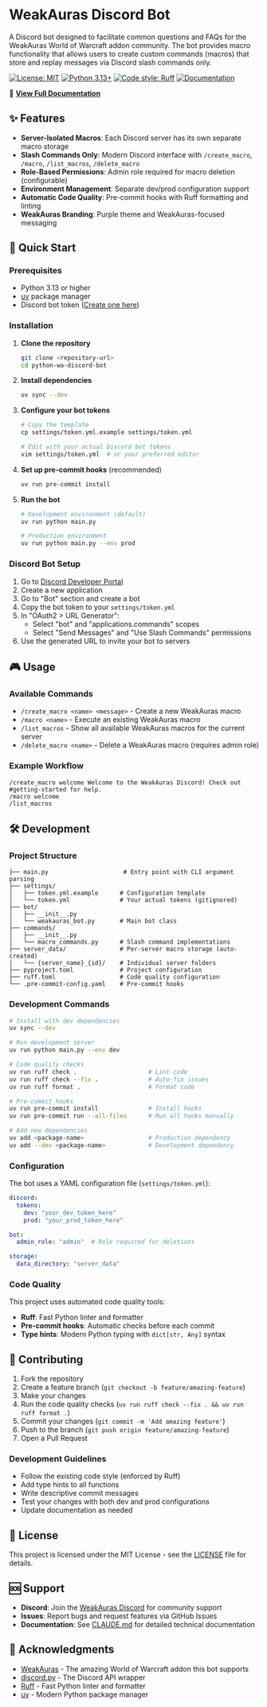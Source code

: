# WeakAuras Discord Bot

A Discord bot designed to facilitate common questions and FAQs for the WeakAuras World of Warcraft addon community. The bot provides macro functionality that allows users to create custom commands (macros) that store and replay messages via Discord slash commands only.

[![License: MIT](https://img.shields.io/badge/License-MIT-yellow.svg)](https://opensource.org/licenses/MIT)
[![Python 3.13+](https://img.shields.io/badge/python-3.13+-blue.svg)](https://www.python.org/downloads/)
[![Code style: Ruff](https://img.shields.io/endpoint?url=https://raw.githubusercontent.com/astral-sh/ruff/main/assets/badge/v2.json)](https://github.com/astral-sh/ruff)
[![Documentation](https://img.shields.io/badge/docs-GitHub%20Pages-blue.svg)](https://krazyito.github.io/python-wa-discord-bot/)

📖 **[View Full Documentation](https://krazyito.github.io/python-wa-discord-bot/)**

## ✨ Features

- **Server-Isolated Macros**: Each Discord server has its own separate macro storage
- **Slash Commands Only**: Modern Discord interface with `/create_macro`, `/macro`, `/list_macros`, `/delete_macro`
- **Role-Based Permissions**: Admin role required for macro deletion (configurable)
- **Environment Management**: Separate dev/prod configuration support
- **Automatic Code Quality**: Pre-commit hooks with Ruff formatting and linting
- **WeakAuras Branding**: Purple theme and WeakAuras-focused messaging

## 🚀 Quick Start

### Prerequisites

- Python 3.13 or higher
- [uv](https://docs.astral.sh/uv/) package manager
- Discord bot token ([Create one here](https://discord.com/developers/applications))

### Installation

1. **Clone the repository**
   ```bash
   git clone <repository-url>
   cd python-wa-discord-bot
   ```

2. **Install dependencies**
   ```bash
   uv sync --dev
   ```

3. **Configure your bot tokens**
   ```bash
   # Copy the template
   cp settings/token.yml.example settings/token.yml

   # Edit with your actual Discord bot tokens
   vim settings/token.yml  # or your preferred editor
   ```

4. **Set up pre-commit hooks** (recommended)
   ```bash
   uv run pre-commit install
   ```

5. **Run the bot**
   ```bash
   # Development environment (default)
   uv run python main.py

   # Production environment
   uv run python main.py --env prod
   ```

### Discord Bot Setup

1. Go to [Discord Developer Portal](https://discord.com/developers/applications)
2. Create a new application
3. Go to "Bot" section and create a bot
4. Copy the bot token to your `settings/token.yml`
5. In "OAuth2 > URL Generator":
   - Select "bot" and "applications.commands" scopes
   - Select "Send Messages" and "Use Slash Commands" permissions
6. Use the generated URL to invite your bot to servers

## 🎮 Usage

### Available Commands

- `/create_macro <name> <message>` - Create a new WeakAuras macro
- `/macro <name>` - Execute an existing WeakAuras macro
- `/list_macros` - Show all available WeakAuras macros for the current server
- `/delete_macro <name>` - Delete a WeakAuras macro (requires admin role)

### Example Workflow

```
/create_macro welcome Welcome to the WeakAuras Discord! Check out #getting-started for help.
/macro welcome
/list_macros
```

## 🛠️ Development

### Project Structure

```
├── main.py                     # Entry point with CLI argument parsing
├── settings/
│   ├── token.yml.example      # Configuration template
│   └── token.yml              # Your actual tokens (gitignored)
├── bot/
│   ├── __init__.py
│   └── weakauras_bot.py       # Main bot class
├── commands/
│   ├── __init__.py
│   └── macro_commands.py      # Slash command implementations
├── server_data/               # Per-server macro storage (auto-created)
│   └── {server_name}_{id}/    # Individual server folders
├── pyproject.toml             # Project configuration
├── ruff.toml                  # Code quality configuration
└── .pre-commit-config.yaml    # Pre-commit hooks
```

### Development Commands

```bash
# Install with dev dependencies
uv sync --dev

# Run development server
uv run python main.py --env dev

# Code quality checks
uv run ruff check .                    # Lint code
uv run ruff check --fix .              # Auto-fix issues
uv run ruff format .                   # Format code

# Pre-commit hooks
uv run pre-commit install              # Install hooks
uv run pre-commit run --all-files      # Run all hooks manually

# Add new dependencies
uv add <package-name>                  # Production dependency
uv add --dev <package-name>            # Development dependency
```

### Configuration

The bot uses a YAML configuration file (`settings/token.yml`):

```yaml
discord:
  tokens:
    dev: "your_dev_token_here"
    prod: "your_prod_token_here"

bot:
  admin_role: "admin"  # Role required for deletions

storage:
  data_directory: "server_data"
```

### Code Quality

This project uses automated code quality tools:

- **Ruff**: Fast Python linter and formatter
- **Pre-commit hooks**: Automatic checks before each commit
- **Type hints**: Modern Python typing with `dict[str, Any]` syntax

## 🤝 Contributing

1. Fork the repository
2. Create a feature branch (`git checkout -b feature/amazing-feature`)
3. Make your changes
4. Run the code quality checks (`uv run ruff check --fix . && uv run ruff format .`)
5. Commit your changes (`git commit -m 'Add amazing feature'`)
6. Push to the branch (`git push origin feature/amazing-feature`)
7. Open a Pull Request

### Development Guidelines

- Follow the existing code style (enforced by Ruff)
- Add type hints to all functions
- Write descriptive commit messages
- Test your changes with both dev and prod configurations
- Update documentation as needed

## 📜 License

This project is licensed under the MIT License - see the [LICENSE](LICENSE) file for details.

## 🆘 Support

- **Discord**: Join the [WeakAuras Discord](https://discord.gg/weakauras) for community support
- **Issues**: Report bugs and request features via GitHub Issues
- **Documentation**: See [CLAUDE.md](CLAUDE.md) for detailed technical documentation

## 🙏 Acknowledgments

- [WeakAuras](https://github.com/WeakAuras/WeakAuras2) - The amazing World of Warcraft addon this bot supports
- [discord.py](https://github.com/Rapptz/discord.py) - The Discord API wrapper
- [Ruff](https://github.com/astral-sh/ruff) - Fast Python linter and formatter
- [uv](https://github.com/astral-sh/uv) - Modern Python package manager
